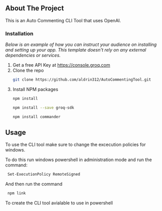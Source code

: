 
<!-- ABOUT THE PROJECT -->
## About The Project
This is an Auto Commenting CLI Tool that uses OpenAI.

### Installation

_Below is an example of how you can instruct your audience on installing and setting up your app. This template doesn't rely on any external dependencies or services._

1. Get a free API Key at  https://console.groq.com
2. Clone the repo
   ```sh
   git clone https://github.com/aldrin312/AutoCommentingTool.git
   ```
3. Install NPM packages
   ```sh
   npm install
   ```
   ```sh
   npm install --save groq-sdk
   ```
   ```sh
   npm install commander
   ```

<!-- USAGE EXAMPLES -->
## Usage

To use the CLI tool make sure to change the excecution policies for windows.

To do this run windows powershell in administration mode and run the command:
   ```sh
    Set-ExecutionPolicy RemoteSigned
   ```
And then run the command 
   ```sh
    npm link
   ```
To create the CLI tool avialable to use in powershell




